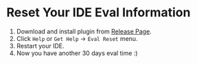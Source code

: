 # Reset Your IDE Eval Information

1. Download and install plugin from [Release Page](https://gitee.com/pengzhile/ide-eval-resetter/releases).
2. Click `Help` or `Get Help` -> `Eval Reset` menu.
3. Restart your IDE.
4. Now you have another 30 days eval time :)
